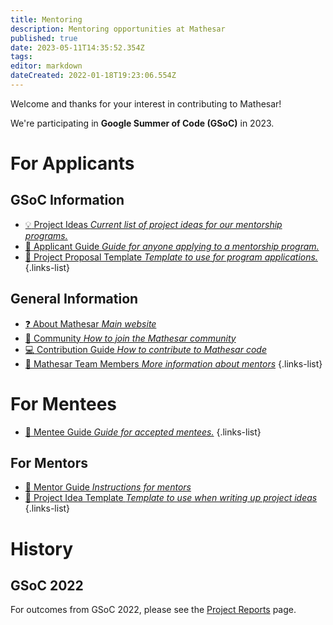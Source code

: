 ```yaml
---
title: Mentoring
description: Mentoring opportunities at Mathesar
published: true
date: 2023-05-11T14:35:52.354Z
tags: 
editor: markdown
dateCreated: 2022-01-18T19:23:06.554Z
---
```


Welcome and thanks for your interest in contributing to Mathesar! 

We're participating in **Google Summer of Code (GSoC)** in 2023.

# For Applicants

## GSoC Information
- [:bulb: Project Ideas *Current list of project ideas for our mentorship programs.*](/community/mentoring/project-ideas)
- [:blue_book: Applicant Guide *Guide for anyone applying to a mentorship program.*](/en/community/mentoring/applicant-guide)
- [:notebook: Project Proposal Template *Template to use for program applications.*](/en/community/mentoring/project-proposal-template)
{.links-list}

## General Information
- [:question: About Mathesar *Main website*](https://mathesar.org/)
- [:speech_balloon: Community *How to join the Mathesar community*](/en/community)
- [:computer: Contribution Guide *How to contribute to Mathesar code*](https://github.com/centerofci/mathesar/blob/develop/CONTRIBUTING.md)
- [:busts_in_silhouette: Mathesar Team Members *More information about mentors*](/en/team/members)
{.links-list}

# For Mentees
- [:green_book: Mentee Guide *Guide for accepted mentees.*](/en/community/mentoring/mentee-guide)
{.links-list}

## For Mentors
- [:closed_book: Mentor Guide *Instructions for mentors*](/en/community/mentoring/mentor-guide)
- [:notebook: Project Idea Template *Template to use when writing up project ideas*](/en/community/mentoring/project-idea-template)
{.links-list}

# History
## GSoC 2022
For outcomes from GSoC 2022, please see the [Project Reports](/en/engineering/reports) page.